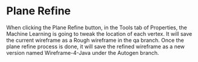 # Plane Refine

When clicking the Plane Refine button, in the Tools tab of Properties, the Machine Learning is going to tweak the location of each vertex. It will save the current wireframe as a Rough wireframe in the qa branch. Once the plane refine process is done, it will save the refined wireframe as a new version named Wireframe-4-Java under the Autogen branch.

